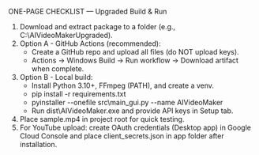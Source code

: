 ONE-PAGE CHECKLIST — Upgraded Build & Run

1) Download and extract package to a folder (e.g., C:\AIVideoMakerUpgraded).
2) Option A - GitHub Actions (recommended):
   - Create a GitHub repo and upload all files (do NOT upload keys).
   - Actions -> Windows Build -> Run workflow -> Download artifact when complete.
3) Option B - Local build:
   - Install Python 3.10+, FFmpeg (PATH), and create a venv.
   - pip install -r requirements.txt
   - pyinstaller --onefile src\main_gui.py --name AIVideoMaker
   - Run dist\AIVideoMaker.exe and provide API keys in Setup tab.
4) Place sample.mp4 in project root for quick testing.
5) For YouTube upload: create OAuth credentials (Desktop app) in Google Cloud Console and place client_secrets.json in app folder after installation.
